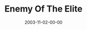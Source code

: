 ---
layout: message
category: message
series: "Public Enemy"
title: "Enemy Of The Elite"
date: 2003-11-02-00-00
message_id: 199
audio: "http://s3.amazonaws.com/crossroads-media/media/legacy/mp3/PE_04_11-02-03_Enemy_Of_The_Elite.mp3"
audio-duration: "37:26"
explicit: false
---